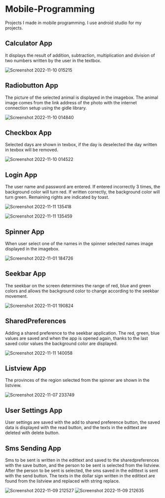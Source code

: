 # Mobile-Programming
Projects I made in mobile programming. I use android studio for my projects.

## Calculator App
It displays the result of addition, subtraction, multiplication and division of two numbers written by the user in the textbox.

![Screenshot 2022-11-10 015215](https://user-images.githubusercontent.com/102357822/200959412-cd4aa670-fca4-4a36-a6dd-52d88b359ff9.png)



## Radiobutton App
The picture of the selected animal is displayed in the imagebox. The animal image comes from the link address of the photo with the internet connection setup using the gidle library.

![Screenshot 2022-11-10 014840](https://user-images.githubusercontent.com/102357822/200958951-91a75ecf-5800-4000-8b13-72a515e55625.png)



## Checkbox App
Selected days are shown in texbox, if the day is deselected the day written in texbox will be removed.

![Screenshot 2022-11-10 014522](https://user-images.githubusercontent.com/102357822/200958494-2737d477-24e8-4977-9b7a-4118e8cc2a84.png)



## Login App
The user name and password are entered. If entered incorrectly 3 times, the background color will turn red. If written correctly, the background color will turn green. Remaining rights are indicated by toast.

![Screenshot 2022-11-11 135418](https://user-images.githubusercontent.com/102357822/201326044-6860b0d2-84ad-4e67-914c-507849719f81.png)

![Screenshot 2022-11-11 135459](https://user-images.githubusercontent.com/102357822/201326056-24e07ccb-7783-49e5-8329-a0a805f7820d.png)




## Spinner App
When user select one of the names in the spinner selected names image displayed in the imagebox.

![Screenshot 2022-11-01 184726](https://user-images.githubusercontent.com/102357822/199558936-983aa1d3-ec55-4e78-837c-32964e512e65.png)



## Seekbar App
The seekbar on the screen determines the range of red, blue and green colors and allows the background color to change according to the seekbar movement.

![Screenshot 2022-11-01 190824](https://user-images.githubusercontent.com/102357822/199559020-5dfec4fb-20cb-4fd0-8068-39f8fa7a2335.png)



## SharedPreferences
Adding a shared preference to the seekbar application. The red, green, blue values are saved and when the app is opened again, thanks to the last saved color values the background color are displayed.

![Screenshot 2022-11-11 140058](https://user-images.githubusercontent.com/102357822/201327040-961be504-9e43-4b1b-a4e1-fbfbe19e81e1.png)



## Listview App
The provinces of the region selected from the spinner are shown in the listview.

![Screenshot 2022-11-07 233749](https://user-images.githubusercontent.com/102357822/200410486-7b03b3a5-04aa-485b-b364-40f1775fdf80.png)



## User Settings App
User settings are saved with the add to shared preference button, the saved data is displayed with the read button, and the texts in the edittext are deleted with delete button.



## Sms Sending App
Sms to be sent is written in the edittext and saved to the sharedpreferences with the save button, and the person to be sent is selected from the listview. After the person to be sent is selected, the sms saved in the edittext is sent with the send button. The texts in the dollar sign written in the edittext are found from the listview and replaced with string replace.

![Screenshot 2022-11-09 212527](https://user-images.githubusercontent.com/102357822/200911505-ba2d75d2-a058-48be-abd2-45e04d3cafb8.png) ![Screenshot 2022-11-09 212635](https://user-images.githubusercontent.com/102357822/200911526-b89e346e-3b30-4315-96e8-7d9f2eba059a.png)


